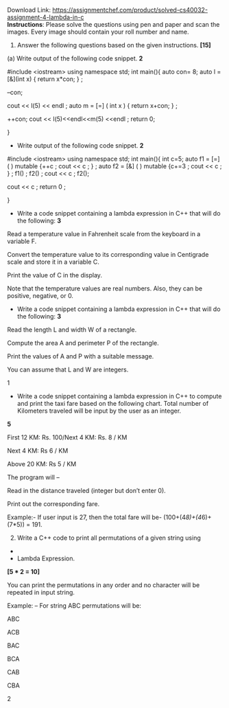 Download Link: https://assignmentchef.com/product/solved-cs40032-assignment-4-lambda-in-c
<br>
<strong>Instructions</strong>: Please solve the questions using pen and paper and scan the images. Every image should contain your roll number and name.

<ol>

 <li>Answer the following questions based on the given instructions. <strong>[15]</strong></li>

</ol>

(a) Write output of the following code snippet.                                               <strong>2</strong>

#include &lt;iostream&gt; using namespace std; int main(){ auto con= 8; auto l = [&amp;](int x) { return x*con; } ;

–con;

cout &lt;&lt; l(5) &lt;&lt; endl ; auto m = [=] ( int x ) { return x+con; } ;

++con; cout &lt;&lt; l(5)&lt;&lt;endl&lt;&lt;m(5) &lt;&lt;endl ; return 0;

}

<ul>

 <li>Write output of the following code snippet. <strong>2</strong></li>

</ul>

#include &lt;iostream&gt; using namespace std; int main(){ int c=5; auto f1 = [=] ( ) mutable {++c ; cout &lt;&lt; c ; } ; auto f2 = [&amp;] ( ) mutable {c+=3 ; cout &lt;&lt; c ; } ; f1() ; f2() ; cout &lt;&lt; c ; f2();

cout &lt;&lt; c ; return 0 ;

}

<ul>

 <li>Write a code snippet containing a lambda expression in C++ that will do the following: <strong>3</strong></li>

</ul>

Read a temperature value in Fahrenheit scale from the keyboard in a variable F.

Convert the temperature value to its corresponding value in Centigrade scale and store it in a variable C.

Print the value of C in the display.

Note that the temperature values are real numbers. Also, they can be positive, negative, or 0.

<ul>

 <li>Write a code snippet containing a lambda expression in C++ that will do the following: <strong>3</strong></li>

</ul>

Read the length L and width W of a rectangle.

Compute the area A and perimeter P of the rectangle.

Print the values of A and P with a suitable message.

You can assume that L and W are integers.

1

<ul>

 <li>Write a code snippet containing a lambda expression in C++ to compute and print the taxi fare based on the following chart. Total number of Kilometers traveled will be input by the user as an integer.</li>

</ul>

<strong>5</strong>

First 12 KM: Rs. 100/Next 4 KM: Rs. 8 / KM

Next 4 KM: Rs 6 / KM

Above 20 KM: Rs 5 / KM

The program will –

Read in the distance traveled (integer but don’t enter 0).

Print out the corresponding fare.

Example:- If user input is 27, then the total fare will be- (100+(4*8)+(4*6)+ (7*5)) = 191.

<ol start="2">

 <li>Write a C++ code to print all permutations of a given string using</li>

</ol>

<ul>

 <li></li>

 <li>Lambda Expression.</li>

</ul>

<strong>[5 * 2 = 10]</strong>

You can print the permutations in any order and no character will be repeated in input string.

Example: – For string ABC permutations will be:

ABC

ACB

BAC

BCA

CAB

CBA

2